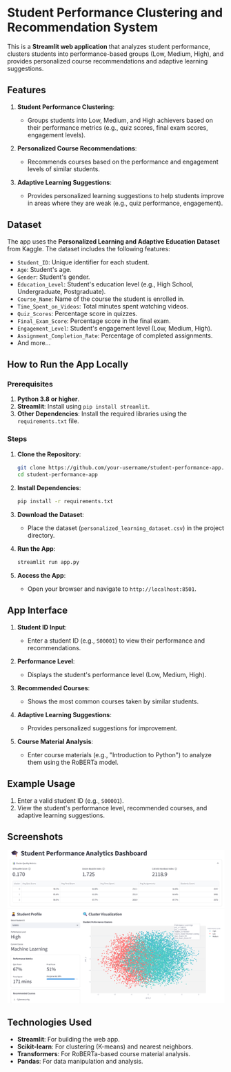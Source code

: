 # Student Performance Clustering and Recommendation System

This is a **Streamlit web application** that analyzes student performance, clusters students into performance-based groups (Low, Medium, High), and provides personalized course recommendations and adaptive learning suggestions.

## Features
1. **Student Performance Clustering**:
   - Groups students into Low, Medium, and High achievers based on their performance metrics (e.g., quiz scores, final exam scores, engagement levels).

2. **Personalized Course Recommendations**:
   - Recommends courses based on the performance and engagement levels of similar students.

3. **Adaptive Learning Suggestions**:
   - Provides personalized learning suggestions to help students improve in areas where they are weak (e.g., quiz performance, engagement).

## Dataset
The app uses the **Personalized Learning and Adaptive Education Dataset** from Kaggle. The dataset includes the following features:
- `Student_ID`: Unique identifier for each student.
- `Age`: Student's age.
- `Gender`: Student's gender.
- `Education_Level`: Student's education level (e.g., High School, Undergraduate, Postgraduate).
- `Course_Name`: Name of the course the student is enrolled in.
- `Time_Spent_on_Videos`: Total minutes spent watching videos.
- `Quiz_Scores`: Percentage score in quizzes.
- `Final_Exam_Score`: Percentage score in the final exam.
- `Engagement_Level`: Student's engagement level (Low, Medium, High).
- `Assignment_Completion_Rate`: Percentage of completed assignments.
- And more...

## How to Run the App Locally

### Prerequisites
1. **Python 3.8 or higher**.
2. **Streamlit**: Install using `pip install streamlit`.
3. **Other Dependencies**: Install the required libraries using the `requirements.txt` file.

### Steps
1. **Clone the Repository**:
   ```bash
   git clone https://github.com/your-username/student-performance-app.git
   cd student-performance-app
   ```

2. **Install Dependencies**:
   ```bash
   pip install -r requirements.txt
   ```

3. **Download the Dataset**:
   - Place the dataset (`personalized_learning_dataset.csv`) in the project directory.

4. **Run the App**:
   ```bash
   streamlit run app.py
   ```

5. **Access the App**:
   - Open your browser and navigate to `http://localhost:8501`.

## App Interface
1. **Student ID Input**:
   - Enter a student ID (e.g., `S00001`) to view their performance and recommendations.

2. **Performance Level**:
   - Displays the student's performance level (Low, Medium, High).

3. **Recommended Courses**:
   - Shows the most common courses taken by similar students.

4. **Adaptive Learning Suggestions**:
   - Provides personalized suggestions for improvement.

5. **Course Material Analysis**:
   - Enter course materials (e.g., "Introduction to Python") to analyze them using the RoBERTa model.

## Example Usage
1. Enter a valid student ID (e.g., `S00001`).
2. View the student's performance level, recommended courses, and adaptive learning suggestions.

## Screenshots
![App Screenshot 1](screenshots/screenshot1.png)
![App Screenshot 2](screenshots/screenshot2.png)

## Technologies Used
- **Streamlit**: For building the web app.
- **Scikit-learn**: For clustering (K-means) and nearest neighbors.
- **Transformers**: For RoBERTa-based course material analysis.
- **Pandas**: For data manipulation and analysis.


